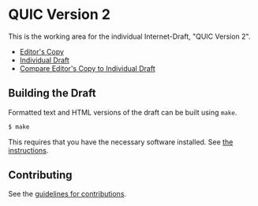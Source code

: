 # QUIC Version 2

This is the working area for the individual Internet-Draft, "QUIC Version 2".

* [Editor's Copy](https://martinduke.github.io/draft-duke-quic-v2/#go.draft-duke-quic-v2.html)
* [Individual Draft](https://datatracker.ietf.org/doc/html/draft-duke-quic-v2)
* [Compare Editor's Copy to Individual Draft](https://martinduke.github.io/draft-duke-quic-v2/#go.draft-duke-quic-v2.diff)

## Building the Draft

Formatted text and HTML versions of the draft can be built using `make`.

```sh
$ make
```

This requires that you have the necessary software installed.  See
[the instructions](https://github.com/martinthomson/i-d-template/blob/master/doc/SETUP.md).


## Contributing

See the
[guidelines for contributions](https://github.com/martinduke/draft-duke-quic-v2/blob/main/CONTRIBUTING.md).
